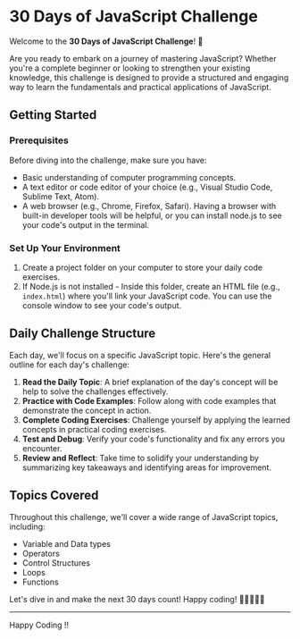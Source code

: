 # 30 Days of JavaScript Challenge

Welcome to the **30 Days of JavaScript Challenge**! 🚀

Are you ready to embark on a journey of mastering JavaScript? Whether you're a complete beginner or looking to strengthen your existing knowledge, this challenge is designed to provide a structured and engaging way to learn the fundamentals and practical applications of JavaScript.

## Getting Started

### Prerequisites

Before diving into the challenge, make sure you have:

- Basic understanding of computer programming concepts.
- A text editor or code editor of your choice (e.g., Visual Studio Code, Sublime Text, Atom).
- A web browser (e.g., Chrome, Firefox, Safari). Having a browser with built-in developer tools will be helpful, or you can install node.js to see your code's output in the terminal.

### Set Up Your Environment

1. Create a project folder on your computer to store your daily code exercises.
2. If Node.js is not installed - Inside this folder,  create an HTML file (e.g., `index.html`) where you'll link your JavaScript code.
   You can use the console window to see your code's output.


## Daily Challenge Structure

Each day, we'll focus on a specific JavaScript topic. Here's the general outline for each day's challenge:

1. **Read the Daily Topic**: A brief explanation of the day's concept will be help  to solve the challenges effectively.
2. **Practice with Code Examples**: Follow along with code examples that demonstrate the concept in action.
3. **Complete Coding Exercises**: Challenge yourself by applying the learned concepts in practical coding exercises.
4. **Test and Debug**: Verify your code's functionality and fix any errors you encounter.
5. **Review and Reflect**: Take time to solidify your understanding by summarizing key takeaways and identifying areas for improvement.


## Topics Covered

Throughout this challenge, we'll cover a wide range of JavaScript topics, including:

-  Variable and Data types
-  Operators
-  Control Structures
-  Loops
-  Functions


Let's dive in and make the next 30 days count! Happy coding! 🎉👩‍💻👨‍💻

---

Happy Coding !!

